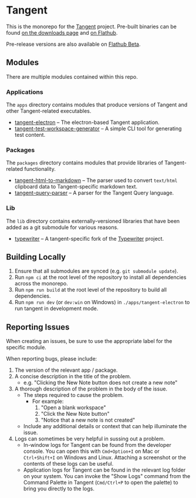 # Tangent
This is the monorepo for the [Tangent](https://www.tangentnotes.com) project. Pre-built binaries can be found [on the downloads page](https://www.tangentnotes.com/Download) and [on Flathub](https://flathub.org/apps/io.github.suchnsuch.Tangent).

Pre-release versions are also available on [Flathub Beta](https://docs.flathub.org/docs/for-users/installation#flathub-beta-repository).

## Modules
There are multiple modules contained within this repo.

### Applications
The `apps` directory contains modules that produce versions of Tangent and other Tangent-related executables.
* [tangent-electron](./apps/tangent-electron/README.md) – The electron-based Tangent application.
* [tangent-test-workspace-generator](./apps/tangent-test-workspace-generator/README.md) – A simple CLI tool for generating test content.

### Packages
The `packages` directory contains modules that provide libraries of Tangent-related functionality.
* [tangent-html-to-markdown](./packages/tangent-html-to-markdown/README.md) – The parser used to convert `text/html` clipboard data to Tangent-specific markdown text.
* [tangent-query-parser](./packages/tangent-query-parser/README.md) – A parser for the Tangent Query language.

### Lib
The `lib` directory contains externally-versioned libraries that have been added as a git submodule for various reasons.
* [typewriter](./lib/typewriter/README.md) – A tangent-specific fork of the [Typewriter](https://github.com/typewriter-editor/typewriter) project.


## Building Locally
1. Ensure that all submodules are synced (e.g. `git submodule update`).
2. Run `npm ci` at the root level of the repository to install all dependencies across the monorepo.
3. Run `npm run build` at the root level of the repository to build all dependencies.
4. Run `npm run dev` (or `dev:win` on Windows) in `./apps/tangent-electron` to run tangent in development mode.


## Reporting Issues
When creating an issues, be sure to use the appropriate label for the specific module.

When reporting bugs, please include:
1. The version of the relevant app / package.
2. A concise description in the title of the problem.
	* e.g. "Clicking the New Note button does not create a new note"
3. A thorough description of the problem in the body of the issue.
	* The steps required to cause the problem.
		* For example:
			1. "Open a blank workspace"
			2. "Click the New Note button"
			3. "Notice that a new note is not created"
	* Include any additional details or context that can help illuminate the issue.
4. Logs can sometimes be very helpful in sussing out a problem.
	* In-window logs for Tangent can be found from the developer console. You can open this with `Cmd+Option+I` on Mac or `Ctrl+Shift+I` on Windows and Linux. Attaching a screenshot or the contents of these logs can be useful.
	* Application logs for Tangent can be found in the relevant log folder on your system. You can invoke the "Show Logs" command from the Command Palette in Tangent (`Cmd/Ctrl+P` to open the palette) to bring you directly to the logs.
